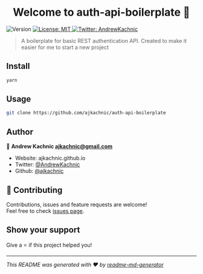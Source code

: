 <h1 align="center">Welcome to auth-api-boilerplate 👋</h1>
<p>
  <img alt="Version" src="https://img.shields.io/badge/version-0.0.1-blue.svg?style=flat-square" />
  <a href="#" target="_blank">
    <img alt="License: MIT" src="https://img.shields.io/badge/License-MIT-yellow.svg?style=flat-square" />
  </a>
  <a href="https://twitter.com/AndrewKachnic" target="_blank">
    <img alt="Twitter: AndrewKachnic" src="https://img.shields.io/twitter/follow/AndrewKachnic.svg?style=flat-square" />
  </a>
</p>

> A boilerplate for basic REST authentication API. Created to make it easier for me to start a new project

## Install

```sh
yarn
```

## Usage

```sh
git clone https://github.com/ajkachnic/auth-api-boilerplate
```


## Author

👤 **Andrew Kachnic <ajkachnic@gmail.com>**

* Website: ajkachnic.github.io
* Twitter: [@AndrewKachnic](https://twitter.com/AndrewKachnic)
* Github: [@ajkachnic](https://github.com/ajkachnic)

## 🤝 Contributing

Contributions, issues and feature requests are welcome!<br />Feel free to check [issues page](https://github.com/ajkachnic/auth-api-boilerplate/issues).

## Show your support

Give a ⭐️ if this project helped you!

***
_This README was generated with ❤️ by [readme-md-generator](https://github.com/kefranabg/readme-md-generator)_
